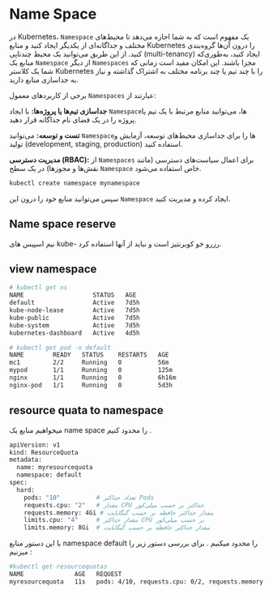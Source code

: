 # Name Space

در Kubernetes، `Namespace` یک مفهوم است که به شما اجازه می‌دهد تا محیط‌های مختلف و جداگانه‌ای از یکدیگر ایجاد کنید و منابع Kubernetes را درون آن‌ها گروه‌بندی کنید. از این طریق می‌توانید یک محیط چندتاپی (multi-tenancy) ایجاد کنید، به‌طوری‌که منابع یک `Namespace` از دیگر `Namespaces` مجزا باشند. این امکان مفید است زمانی که شما یک کلاستر Kubernetes را با چند تیم یا چند برنامه مختلف به اشتراک گذاشته و نیاز به جداسازی منابع دارید.

برخی از کاربردهای معمول `Namespaces` عبارتند از:

**جداسازی تیم‌ها یا پروژه‌ها:** با ایجاد `Namespace`ها، می‌توانید منابع مرتبط با یک تیم یا پروژه را در یک فضای نام جداگانه قرار دهید.

**تست و توسعه:** می‌توانید `Namespace`ها را برای جداسازی محیط‌های توسعه، آزمایش و تولید (development, staging, production) استفاده کنید.

**مدیریت دسترسی (RBAC):** از `Namespaces` برای اعمال سیاست‌های دسترسی (مانند نقش‌ها و مجوزها) در یک سطح `Namespace` خاص استفاده می‌شود.


```bash
kubectl create namespace mynamespace
```

سپس می‌توانید منابع خود را درون این `Namespace` ایجاد کرده و مدیریت کنید.

## Name space reserve
نیم اسپیس های kube- رزرو خو کوبرنتیز است و نباید از آنها استفاده کرد.


## view namespace

```bash
# kubectl get ns
NAME                   STATUS   AGE
default                Active   7d5h
kube-node-lease        Active   7d5h
kube-public            Active   7d5h
kube-system            Active   7d5h
kubernetes-dashboard   Active   4d5h

# kubectl get pod -n default
NAME        READY   STATUS    RESTARTS   AGE
mc1         2/2     Running   0          56m
mypod       1/1     Running   0          125m
nginx       1/1     Running   0          6h16m
nginx-pod   1/1     Running   0          5d3h
```
## resource quata to namespace
میخواهیم منابع یک name space را محدود کنیم .
```bash
apiVersion: v1
kind: ResourceQuota
metadata:
  name: myresourcequota
  namespace: default
spec:
  hard:
    pods: "10"          # تعداد حداکثر Pods
    requests.cpu: "2"   # مقدار CPU حداکثر بر حسب میلی‌کور
    requests.memory: 4Gi # مقدار حداکثر حافظه بر حسب گیگابایت
    limits.cpu: "4"     # مقدار حداکثر CPU بر حسب میلی‌کور
    limits.memory: 8Gi  # مقدار حداکثر حافظه بر حسب گیگابایت
```
با این دستور منابع namespace default را محدود میکنیم .
برای بررسی دستور زیر را میزنیم :
```bash
#kubectl get resourcequotas
NAME              AGE   REQUEST                                                 LIMIT
myresourcequota   11s   pods: 4/10, requests.cpu: 0/2, requests.memory: 0/4Gi   limits.cpu: 0/4, limits.memory: 0/8Gi
```
